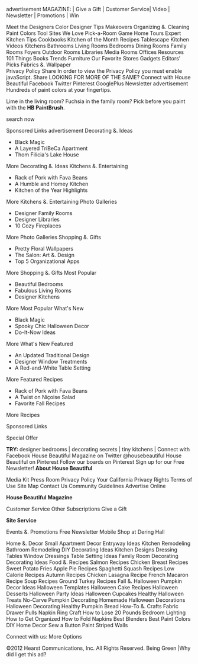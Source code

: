 advertisement MAGAZINE: | Give a Gift | Customer Service| Video | Newsletter | Promotions | Win

  
Meet the Designers Color Designer Tips Makeovers Organizing &. Cleaning Paint Colors Tool Sites We Love Pick-a-Room Game Home Tours Expert Kitchen Tips Cookbooks Kitchen of the Month Recipes Tablescape Kitchen Videos Kitchens Bathrooms Living Rooms Bedrooms Dining Rooms Family Rooms Foyers Outdoor Rooms Libraries Media Rooms Offices Resources 101 Things Books Trends Furniture Our Favorite Stores Gadgets Editors' Picks Fabrics &. Wallpaper  
Privacy Policy Share In order to view the Privacy Policy you must enable javaScript. Share LOOKING FOR MORE OF THE SAME? Connect with House Beautiful Facebook Twitter Pinterest GooglePlus Newsletter advertisement Hundreds of paint colors at your fingertips.  

Lime in the living room? Fuchsia in the family room? Pick before you paint with the **HB PaintBrush**.

search now

  
Sponsored Links advertisement Decorating &. Ideas

*   Black Magic
*   A Layered TriBeCa Apartment
*   Thom Filicia's Lake House

More Decorating &. Ideas Kitchens &. Entertaining

*   Rack of Pork with Fava Beans
*   A Humble and Homey Kitchen
*   Kitchen of the Year Highlights

More Kitchens &. Entertaining Photo Galleries

*   Designer Family Rooms
*   Designer Libraries
*   10 Cozy Fireplaces

More Photo Galleries Shopping &. Gifts

*   Pretty Floral Wallpapers
*   The Salon: Art &. Design
*   Top 5 Organizational Apps

More Shopping &. Gifts Most Popular

*   Beautiful Bedrooms
*   Fabulous Living Rooms
*   Designer Kitchens

More Most Popular What's New

*   Black Magic
*   Spooky Chic Halloween Decor
*   Do-It-Now Ideas

More What's New Featured

*   An Updated Traditional Design
*   Designer Window Treatments
*   A Red-and-White Table Setting

More Featured Recipes

*   Rack of Pork with Fava Beans
*   A Twist on Niçoise Salad
*   Favorite Fall Recipes

More Recipes

Sponsored Links

Special Offer

**TRY:** designer bedrooms | decorating secrets | tiny kitchens | Connect with Facebook House Beautiful Magazine on Twitter @housebeautiful House Beautiful on Pinterest Follow our boards on Pinterest Sign up for our Free Newsletter! **About House Beautiful**

Media Kit Press Room Privacy Policy Your California Privacy Rights Terms of Use Site Map Contact Us Community Guidelines Advertise Online

**House Beautiful Magazine**

Customer Service Other Subscriptions Give a Gift

**Site Service**

Events &. Promotions Free Newsletter Mobile Shop at Dering Hall

Home &. Decor Small Apartment Decor Entryway Ideas Kitchen Remodeling Bathroom Remodeling DIY Decorating Ideas Kitchen Designs Dressing Tables Window Dressings Table Setting Ideas Family Room Decorating Decorating Ideas Food &. Recipes Salmon Recipes Chicken Breast Recipes Sweet Potato Fries Apple Pie Recipes Spaghetti Squash Recipes Low Calorie Recipes Autumn Recipes Chicken Lasagna Recipe French Macaron Recipe Soup Recipes Ground Turkey Recipes Fall &. Halloween Pumpkin Decor Ideas Halloween Templates Halloween Cake Recipes Halloween Desserts Halloween Party Ideas Halloween Cupcakes Healthy Halloween Treats No-Carve Pumpkin Decorating Homemade Halloween Decorations Halloween Decorating Healthy Pumpkin Bread How-To &. Crafts Fabric Drawer Pulls Napkin Ring Craft How to Lose 20 Pounds Bedroom Lighting How to Get Organized How to Fold Napkins Best Blenders Best Paint Colors DIY Home Decor Sew a Button Paint Striped Walls  

Connect with us: More Options

©2012 Hearst Communications, Inc. All Rights Reserved. Being Green |Why did I get this ad?